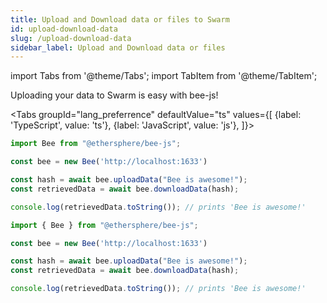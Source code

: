 ```yaml
---
title: Upload and Download data or files to Swarm
id: upload-download-data
slug: /upload-download-data
sidebar_label: Upload and Download data or files
---
```


import Tabs from '@theme/Tabs';
import TabItem from '@theme/TabItem';

Uploading your data to Swarm is easy with bee-js!

<Tabs
  groupId="lang_preferrence"
  defaultValue="ts"
  values={[
    {label: 'TypeScript', value: 'ts'},
    {label: 'JavaScript', value: 'js'},
  ]}>
  <TabItem value="ts">

```ts
import Bee from "@ethersphere/bee-js";

const bee = new Bee('http://localhost:1633')

const hash = await bee.uploadData("Bee is awesome!");
const retrievedData = await bee.downloadData(hash);

console.log(retrievedData.toString()); // prints 'Bee is awesome!'
```

  </TabItem>
  <TabItem value="js">

```js
import { Bee } from "@ethersphere/bee-js";

const bee = new Bee('http://localhost:1633')

const hash = await bee.uploadData("Bee is awesome!");
const retrievedData = await bee.downloadData(hash);

console.log(retrievedData.toString()); // prints 'Bee is awesome!'
```

  </TabItem>
</Tabs>